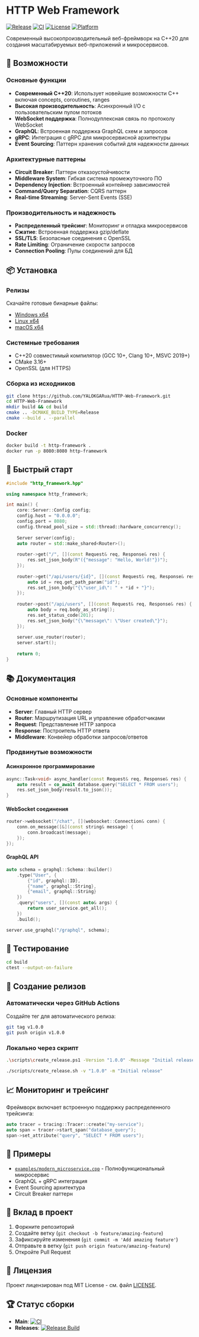 # HTTP Web Framework

[![Release](https://img.shields.io/github/v/release/YALOKGARua/HTTP-Web-Framework)](https://github.com/YALOKGARua/HTTP-Web-Framework/releases)
[![CI](https://github.com/YALOKGARua/HTTP-Web-Framework/workflows/Continuous%20Integration/badge.svg)](https://github.com/YALOKGARua/HTTP-Web-Framework/actions)
[![License](https://img.shields.io/github/license/YALOKGARua/HTTP-Web-Framework)](LICENSE)
[![Platform](https://img.shields.io/badge/platform-Windows%20%7C%20Linux%20%7C%20macOS-blue)](https://github.com/YALOKGARua/HTTP-Web-Framework)

Современный высокопроизводительный веб-фреймворк на C++20 для создания масштабируемых веб-приложений и микросервисов.

## 🚀 Возможности

### Основные функции
- **Современный C++20**: Использует новейшие возможности C++ включая concepts, coroutines, ranges
- **Высокая производительность**: Асинхронный I/O с пользовательским пулом потоков
- **WebSocket поддержка**: Полнодуплексная связь по протоколу WebSocket
- **GraphQL**: Встроенная поддержка GraphQL схем и запросов
- **gRPC**: Интеграция с gRPC для микросервисной архитектуры
- **Event Sourcing**: Паттерн хранения событий для надежности данных

### Архитектурные паттерны
- **Circuit Breaker**: Паттерн отказоустойчивости
- **Middleware System**: Гибкая система промежуточного ПО
- **Dependency Injection**: Встроенный контейнер зависимостей
- **Command/Query Separation**: CQRS паттерн
- **Real-time Streaming**: Server-Sent Events (SSE)

### Производительность и надежность
- **Распределенный трейсинг**: Мониторинг и отладка микросервисов
- **Сжатие**: Встроенная поддержка gzip/deflate
- **SSL/TLS**: Безопасные соединения с OpenSSL
- **Rate Limiting**: Ограничение скорости запросов
- **Connection Pooling**: Пулы соединений для БД

## 📦 Установка

### Релизы
Скачайте готовые бинарные файлы:
- [Windows x64](https://github.com/YALOKGARua/HTTP-Web-Framework/releases/latest/download/http-framework-windows.zip)
- [Linux x64](https://github.com/YALOKGARua/HTTP-Web-Framework/releases/latest/download/http-framework-linux.tar.gz)
- [macOS x64](https://github.com/YALOKGARua/HTTP-Web-Framework/releases/latest/download/http-framework-macos.tar.gz)

### Системные требования
- C++20 совместимый компилятор (GCC 10+, Clang 10+, MSVC 2019+)
- CMake 3.16+
- OpenSSL (для HTTPS)

### Сборка из исходников

```bash
git clone https://github.com/YALOKGARua/HTTP-Web-Framework.git
cd HTTP-Web-Framework
mkdir build && cd build
cmake .. -DCMAKE_BUILD_TYPE=Release
cmake --build . --parallel
```

### Docker

```bash
docker build -t http-framework .
docker run -p 8080:8080 http-framework
```

## 🎯 Быстрый старт

```cpp
#include "http_framework.hpp"

using namespace http_framework;

int main() {
    core::Server::Config config;
    config.host = "0.0.0.0";
    config.port = 8080;
    config.thread_pool_size = std::thread::hardware_concurrency();
    
    Server server(config);
    auto router = std::make_shared<Router>();
    
    router->get("/", [](const Request& req, Response& res) {
        res.set_json_body(R"({"message": "Hello, World!"})");
    });
    
    router->get("/api/users/{id}", [](const Request& req, Response& res) {
        auto id = req.get_path_param("id");
        res.set_json_body("{\"user_id\": " + *id + "}");
    });
    
    router->post("/api/users", [](const Request& req, Response& res) {
        auto body = req.body_as_string();
        res.set_status_code(201);
        res.set_json_body("{\"message\": \"User created\"}");
    });
    
    server.use_router(router);
    server.start();
    
    return 0;
}
```

## 📚 Документация

### Основные компоненты
- **Server**: Главный HTTP сервер
- **Router**: Маршрутизация URL и управление обработчиками
- **Request**: Представление HTTP запроса
- **Response**: Построитель HTTP ответа
- **Middleware**: Конвейер обработки запросов/ответов

### Продвинутые возможности

#### Асинхронное программирование
```cpp
async::Task<void> async_handler(const Request& req, Response& res) {
    auto result = co_await database.query("SELECT * FROM users");
    res.set_json_body(result.to_json());
}
```

#### WebSocket соединения
```cpp
router->websocket("/chat", [](websocket::Connection& conn) {
    conn.on_message([&](const string& message) {
        conn.broadcast(message);
    });
});
```

#### GraphQL API
```cpp
auto schema = graphql::Schema::builder()
    .type("User", {
        {"id", graphql::ID},
        {"name", graphql::String},
        {"email", graphql::String}
    })
    .query("users", [](const auto& args) {
        return user_service.get_all();
    })
    .build();

server.use_graphql("/graphql", schema);
```

## 🧪 Тестирование

```bash
cd build
ctest --output-on-failure
```

## 🔧 Создание релизов

### Автоматически через GitHub Actions
Создайте тег для автоматического релиза:

```bash
git tag v1.0.0
git push origin v1.0.0
```

### Локально через скрипт
```bash
.\scripts\create_release.ps1 -Version "1.0.0" -Message "Initial release"

./scripts/create_release.sh -v "1.0.0" -m "Initial release"
```

## 📈 Мониторинг и трейсинг

Фреймворк включает встроенную поддержку распределенного трейсинга:

```cpp
auto tracer = tracing::Tracer::create("my-service");
auto span = tracer->start_span("database_query");
span->set_attribute("query", "SELECT * FROM users");
```

## 🌟 Примеры

- [`examples/modern_microservice.cpp`](examples/modern_microservice.cpp) - Полнофункциональный микросервис
- GraphQL + gRPC интеграция
- Event Sourcing архитектура
- Circuit Breaker паттерн

## 🤝 Вклад в проект

1. Форкните репозиторий
2. Создайте ветку (`git checkout -b feature/amazing-feature`)
3. Зафиксируйте изменения (`git commit -m 'Add amazing feature'`)
4. Отправьте в ветку (`git push origin feature/amazing-feature`)
5. Откройте Pull Request

## 📄 Лицензия

Проект лицензирован под MIT License - см. файл [LICENSE](LICENSE).

## 🏆 Статус сборки

- **Main**: [![CI](https://github.com/YALOKGARua/HTTP-Web-Framework/workflows/Continuous%20Integration/badge.svg?branch=main)](https://github.com/YALOKGARua/HTTP-Web-Framework/actions)
- **Releases**: [![Release Build](https://github.com/YALOKGARua/HTTP-Web-Framework/workflows/Release%20Build/badge.svg)](https://github.com/YALOKGARua/HTTP-Web-Framework/actions) 